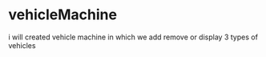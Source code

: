 # vehicleMachine
i will created vehicle machine in which we add remove or display 3 types of vehicles
